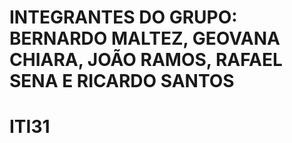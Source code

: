 # INTEGRANTES DO GRUPO: BERNARDO MALTEZ, GEOVANA CHIARA, JOÃO RAMOS, RAFAEL SENA E RICARDO SANTOS
# ITI31
